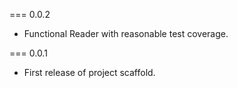 === 0.0.2
* Functional Reader with reasonable test coverage.

=== 0.0.1
* First release of project scaffold.